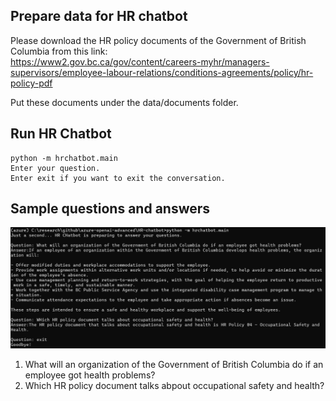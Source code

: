 ## Prepare data for HR chatbot
Please download the HR policy documents of the Government of British Columbia from this link:  
https://www2.gov.bc.ca/gov/content/careers-myhr/managers-supervisors/employee-labour-relations/conditions-agreements/policy/hr-policy-pdf

Put these documents under the data/documents folder.

## Run HR Chatbot
```
python -m hrchatbot.main
Enter your question.
Enter exit if you want to exit the conversation.
```

## Sample questions and answers
![Sample questions and answers](sample.png)  
1. What will an organization of the Government of British Columbia do if an employee got health problems?  
2. Which HR policy document talks abpout occupational safety and health?


